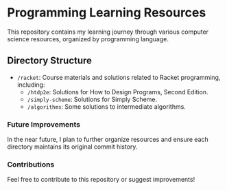 # Programming Learning Resources

This repository contains my learning journey through various computer science resources, organized by programming language.

## Directory Structure

- `/racket`: Course materials and solutions related to Racket programming, including:
  - `/htdp2e`: Solutions for How to Design Programs, Second Edition.
  - `/simply-scheme`: Solutions for Simply Scheme.
  - `/algorithms`: Some solutions to intermediate algorithms.

### Future Improvements

In the near future, I plan to further organize resources and ensure each directory maintains its original commit history.

### Contributions

Feel free to contribute to this repository or suggest improvements!
